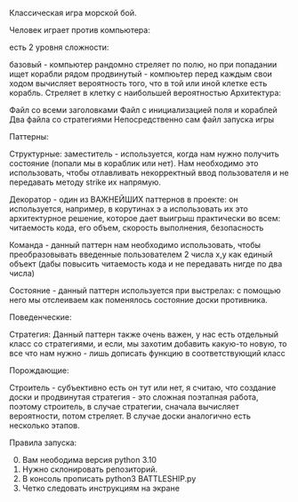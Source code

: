 Классическая игра морской бой.

Человек играет против компьютера:

есть 2 уровня сложности:

базовый - компьютер рандомно стреляет по полю, но при попадании ищет корабли рядом
продвинутый - компюьтер перед каждым свои ходом вычисляет вероятность того, что в той или иной клетке есть корабль. Стреляет в клетку с наибольшей вероятностью
Архитектура:

Файл со всеми заголовками Файл с инициализацией поля и кораблей Два файла со стратегиями Непосредственно сам файл запуска игры

Паттерны:

Структурные:
заместитель - используется, когда нам нужно получить состояние (попали мы в кораблик или нет). Нам необходимо это использовать, чтобы отлавливать некорректный ввод пользователя и не передавать методу strike их напрямую.

Декоратор - один из ВАЖНЕЙШИХ паттернов в проекте: он используется, например, в корутинах э а использовать их это архитектурное решение, которое дает выигрыш практически во всем: читаемость кода, его объем, скорость выполнения, безопасность

Команда - данный паттерн нам необходимо использовать, чтобы преобразовывать введенные пользователем 2 числа x,y как единый объект (дабы повысить читаемость кода и не передавать нигде по два числа)


Состояние - данный паттерн используется при выстрелах: с помощью него мы отслеиваем как поменялось состояние доски противника.

Поведенческие:

Стратегия: Данный паттерн также очень важен, у нас есть отдельный класс со стратегиями, и если, мы захотим добавить какую-то новую, то все что нам нужно - лишь дописать функцию в соответствующий класс

Порождающие:

Строитель - субъективно есть он тут или нет, я считаю, что создание доски и продвинутая стратегия - это сложная поэтапная работа, поэтому строитель, в случае стратегии, сначала вычисляет вероятности, потом стреляет. В случае доски аналогично есть несколько этапов.


Правила запуска:

0) Вам неободима версия python 3.10
1) Нужно склонировать репозиторий.
2) В консоль прописать python3 BATTLESHIP.py
3) Четко следовать инструкциям на экране